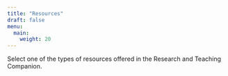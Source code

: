 ```yaml
---
title: "Resources"
draft: false
menu: 
  main:
    weight: 20
---
```


Select one of the types of resources offered in the Research and Teaching Companion.